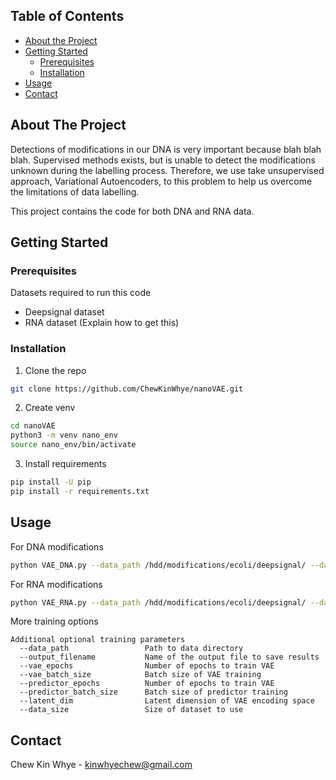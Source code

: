 <!-- TABLE OF CONTENTS -->
## Table of Contents

* [About the Project](#about-the-project)
* [Getting Started](#getting-started)
  * [Prerequisites](#prerequisites)
  * [Installation](#installation)
* [Usage](#usage)
* [Contact](#contact)


<!-- ABOUT THE PROJECT -->
## About The Project

Detections of modifications in our DNA is very important because blah blah blah.
Supervised methods exists, but is unable to detect the modifications unknown during the labelling process.
Therefore, we use take unsupervised approach, Variational Autoencoders, to this problem to help us overcome the limitations of data labelling.

This project contains the code for both DNA and RNA data.

<!-- GETTING STARTED -->
## Getting Started

### Prerequisites

Datasets required to run this code
* Deepsignal dataset
* RNA dataset (Explain how to get this)

### Installation

1. Clone the repo
```sh
git clone https://github.com/ChewKinWhye/nanoVAE.git
```
2. Create venv
```sh
cd nanoVAE
python3 -m venv nano_env
source nano_env/bin/activate 
```
3. Install requirements
```sh
pip install -U pip
pip install -r requirements.txt
```

<!-- USAGE EXAMPLES -->
## Usage

For DNA modifications

```sh
python VAE_DNA.py --data_path /hdd/modifications/ecoli/deepsignal/ --data_size 500000 --output_filename VAE_DNA
```

For RNA modifications

```sh
python VAE_RNA.py --data_path /hdd/modifications/ecoli/deepsignal/ --data_size 900000 --output_filename VAE_RNA
```
More training options

```
Additional optional training parameters
  --data_path                 Path to data directory
  --output_filename           Name of the output file to save results
  --vae_epochs                Number of epochs to train VAE
  --vae_batch_size            Batch size of VAE training
  --predictor_epochs          Number of epochs to train VAE
  --predictor_batch_size      Batch size of predictor training
  --latent_dim                Latent dimension of VAE encoding space
  --data_size                 Size of dataset to use
```

<!-- CONTACT -->
## Contact

Chew Kin Whye - kinwhyechew@gmail.com

